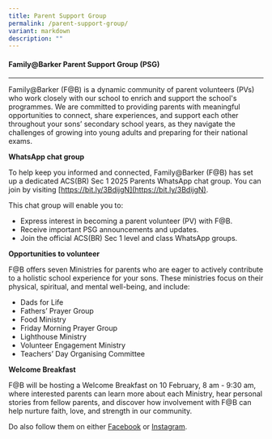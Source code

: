 ```yaml
---
title: Parent Support Group
permalink: /parent-support-group/
variant: markdown
description: ""
---
```

#### **Family@Barker Parent Support Group (PSG)**
----------
Family@Barker (F@B) is a dynamic community of parent volunteers (PVs) who work closely with our school to enrich and support the school's programmes. We are committed to providing parents with meaningful opportunities to connect, share experiences, and support each other throughout your sons’ secondary school years, as they navigate the challenges of growing into young adults and preparing for their national exams.

**WhatsApp chat group**

To help keep you informed and connected, Family@Barker (F@B) has set up a dedicated ACS(BR) Sec 1 2025 Parents WhatsApp chat group. You can join by visiting [https://bit.ly/3BdijgN](https://bit.ly/3BdijgN).

This chat group will enable you to:
* Express interest in becoming a parent volunteer (PV) with F@B.
* Receive important PSG announcements and updates.
* Join the official ACS(BR) Sec 1 level and class WhatsApp groups.

**Opportunities to volunteer**

F@B offers seven Ministries for parents who are eager to actively contribute to a holistic school experience for your sons. These ministries focus on their physical, spiritual, and mental well-being, and include:
* Dads for Life
* Fathers’ Prayer Group
* Food Ministry
* Friday Morning Prayer Group
* Lighthouse Ministry
* Volunteer Engagement Ministry
* Teachers’ Day Organising Committee

**Welcome Breakfast**

F@B will be hosting a Welcome Breakfast on 10 February, 8 am - 9:30 am, where interested parents can learn more about each Ministry, hear personal stories from fellow parents, and discover how involvement with F@B can help nurture faith, love, and strength in our community.

Do also follow them on either [Facebook](https://www.facebook.com/groups/familyatbarker/) or [Instagram](https://www.instagram.com/family.at.barker/).